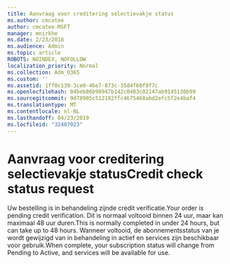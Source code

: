 ```yaml
---
title: Aanvraag voor creditering selectievakje status
ms.author: cmcatee
author: cmcatee-MSFT
manager: mnirkhe
ms.date: 2/23/2018
ms.audience: Admin
ms.topic: article
ROBOTS: NOINDEX, NOFOLLOW
localization_priority: Normal
ms.collection: Adm_O365
ms.custom: ''
ms.assetid: 1ff0c139-3ce0-46e7-873c-35d4f60f9f7c
ms.openlocfilehash: 04beb86b98947b142c0483c02147ab9145130b99
ms.sourcegitcommit: 9d78905c512192ffc4675468abd2efc5f2e4baf4
ms.translationtype: MT
ms.contentlocale: nl-NL
ms.lasthandoff: 04/23/2019
ms.locfileid: "32407023"
---
```

# <a name="credit-check-status-request"></a><span data-ttu-id="d52c9-102">Aanvraag voor creditering selectievakje status</span><span class="sxs-lookup"><span data-stu-id="d52c9-102">Credit check status request</span></span>

<span data-ttu-id="d52c9-103">Uw bestelling is in behandeling zijnde credit verificatie.</span><span class="sxs-lookup"><span data-stu-id="d52c9-103">Your order is pending credit verification.</span></span> <span data-ttu-id="d52c9-104">Dit is normaal voltooid binnen 24 uur, maar kan maximaal 48 uur duren.</span><span class="sxs-lookup"><span data-stu-id="d52c9-104">This is normally completed in under 24 hours, but can take up to 48 hours.</span></span> <span data-ttu-id="d52c9-105">Wanneer voltooid, de abonnementsstatus van je wordt gewijzigd van in behandeling in actief en services zijn beschikbaar voor gebruik.</span><span class="sxs-lookup"><span data-stu-id="d52c9-105">When complete, your subscription status will change from Pending to Active, and services will be available for use.</span></span>
  

